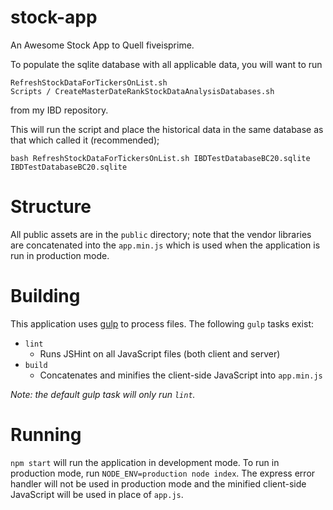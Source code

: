 stock-app
=========

An Awesome Stock App to Quell fiveisprime.

To populate the sqlite database with all applicable data,
you will want to run

    RefreshStockDataForTickersOnList.sh
    Scripts / CreateMasterDateRankStockDataAnalysisDatabases.sh

from my IBD repository.

This will run the script and place the historical data in the same database as
that which called it (recommended);

    bash RefreshStockDataForTickersOnList.sh IBDTestDatabaseBC20.sqlite IBDTestDatabaseBC20.sqlite

# Structure

All public assets are in the `public` directory; note that the vendor libraries
are concatenated into the `app.min.js` which is used when the application is run
in production mode.

# Building

This application uses [gulp](http://gulpjs.com/) to process files. The following
`gulp` tasks exist:

 * `lint`
   * Runs JSHint on all JavaScript files (both client and server)
 * `build`
   * Concatenates and minifies the client-side JavaScript into `app.min.js`

_Note: the default gulp task will only run `lint`._

# Running

`npm start` will run the application in development mode. To run in production
mode, run `NODE_ENV=production node index`. The express error handler will not
be used in production mode and the minified client-side JavaScript will be used
in place of `app.js`.
